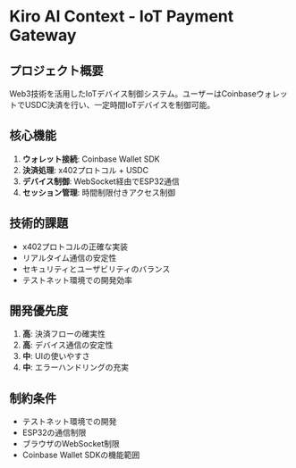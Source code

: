 # Kiro AI Context - IoT Payment Gateway

## プロジェクト概要
Web3技術を活用したIoTデバイス制御システム。ユーザーはCoinbaseウォレットでUSDC決済を行い、一定時間IoTデバイスを制御可能。

## 核心機能
1. **ウォレット接続**: Coinbase Wallet SDK
2. **決済処理**: x402プロトコル + USDC
3. **デバイス制御**: WebSocket経由でESP32通信
4. **セッション管理**: 時間制限付きアクセス制御

## 技術的課題
- x402プロトコルの正確な実装
- リアルタイム通信の安定性
- セキュリティとユーザビリティのバランス
- テストネット環境での開発効率

## 開発優先度
1. **高**: 決済フローの確実性
2. **高**: デバイス通信の安定性
3. **中**: UIの使いやすさ
4. **中**: エラーハンドリングの充実

## 制約条件
- テストネット環境での開発
- ESP32の通信制限
- ブラウザのWebSocket制限
- Coinbase Wallet SDKの機能範囲